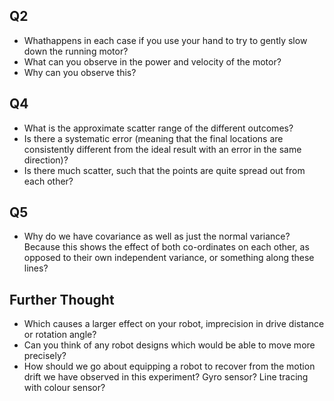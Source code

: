 ## Q2
* Whathappens in each case if you use your hand to try to gently slow down the running motor? 
* What can you observe in the power and velocity of the motor? 
* Why can you observe this?

## Q4
* What is the approximate scatter range of the different outcomes? 
* Is there a systematic error (meaning that the final locations are consistently different from the ideal result with an error in the same direction)? 
* Is there much scatter, such that the points are quite spread out from each other?

## Q5
* Why do we have covariance as well as just the normal variance?
Because this shows the effect of both co-ordinates on each other, as opposed to their own independent variance, or something along these lines?

## Further Thought
* Which causes a larger effect on your robot, imprecision in drive distance or rotation angle?
* Can you think of any robot designs which would be able to move more precisely?
* How should we go about equipping a robot to recover from the motion drift we have observed in this experiment?
Gyro sensor? Line tracing with colour sensor?
